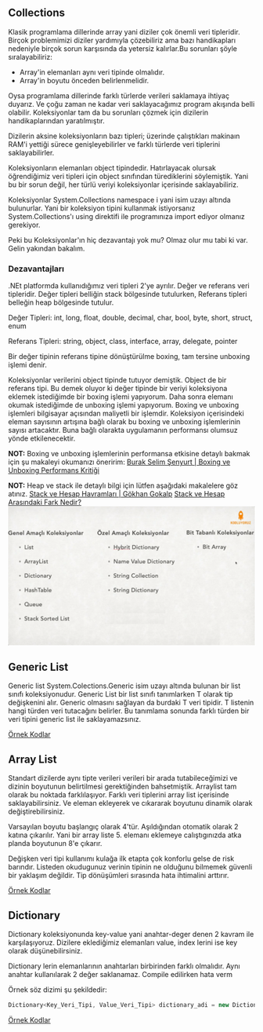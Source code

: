 ## Collections

Klasik programlama dillerinde array yani diziler çok önemli veri tipleridir. Birçok problemimizi diziler yardımıyla çözebiliriz ama bazı handikapları nedeniyle birçok sorun karşısında da yetersiz kalırlar.Bu sorunları şöyle sıralayabiliriz:

- Array'in elemanları aynı veri tipinde olmalıdır.
- Array'in boyutu önceden belirlenmelidir.

Oysa programlama dillerinde farklı türlerde verileri saklamaya ihtiyaç duyarız. Ve çoğu zaman ne kadar veri saklayacağımız program akışında belli olabilir. Koleksiyonlar tam da bu sorunları çözmek için dizilerin handikaplarından yaratılmıştır.

Dizilerin aksine koleksiyonların bazı tipleri; üzerinde çalıştıkları makinaın RAM'i yettiği sürece genişleyebilirler ve farklı türlerde veri tiplerini saklayabilirler.

Koleksiyonların elemanları object tipindedir. Hatırlayacak olursak öğrendiğimiz veri tipleri için object sınıfından türediklerini söylemiştik. Yani bu bir sorun değil, her türlü veriyi koleksiyonlar içerisinde saklayabiliriz.

Koleksiyonlar System.Collections namespace i yani isim uzayı altında bulunurlar. Yani bir koleksiyon tipini kullanmak istiyorsanız System.Collections'ı using direktifi ile programınıza import ediyor olmanız gerekiyor.

Peki bu Koleksiyonlar'ın hiç dezavantajı yok mu? Olmaz olur mu tabi ki var. Gelin yakından bakalım.

### Dezavantajları

.NEt platformda kullanıdığımız veri tipleri 2'ye ayrılır. Değer ve referans veri tipleridir. Değer tipleri belliğin stack bölgesinde tutulurken, Referans tipleri belleğin heap bölgesinde tutulur.

Değer Tipleri: int, long, float, double, decimal, char, bool, byte, short, struct, enum

Referans Tipleri: string, object, class, interface, array, delegate, pointer

Bir değer tipinin referans tipine dönüştürülme boxing, tam tersine unboxing işlemi denir.

Koleksiyonlar verilerini object tipinde tutuyor demiştik. Object de bir referans tipi. Bu demek oluyor ki değer tipinde bir veriyi koleksiyona eklemek istediğimde bir boxing işlemi yapıyorum. Daha sonra elemanı okumak istediğimde de unboxing işlemi yapıyorum. Boxing ve unboxing işlemleri bilgisayar açısından maliyetli bir işlemdir. Koleksiyon içerisindeki eleman sayısının artışına bağlı olarak bu boxing ve unboxing işlemlerinin sayısı artacaktır. Buna bağlı olarakta uygulamanın performansı olumsuz yönde etkilenecektir.

**NOT:** Boxing ve unboxing işlemlerinin performansa etkisine detaylı bakmak için şu makaleyi okumanızı öneririm:
[Burak Selim Şenyurt | Boxing ve Unboxing Performans Kritiği](https://www.buraksenyurt.com/post/Boxing-ve-Unboxing-Performans-Kritigi-bsenyurt-com-dan)

**NOT:** Heap ve stack ile detaylı bilgi için lütfen aşağıdaki makalelere göz atınız.
[Stack ve Hesap Havramları | Gökhan Gokalp](https://www.gokhan-gokalp.com/stack-heap-kavramlari/)
[Stack ve Hesap Arasındaki Fark Nedir?](https://medium.com/yigit-xcodeproj/stack-ve-heap-arasindaki-fark-nedir-stack-vs-heap-c61e3d463dd7)
![Collection Tipleri](pictures/collectionTypes.png)

## Generic List

Generic list System.Colections.Generic isim uzayı altında bulunan bir list sınıfı koleksiyonudur. Generic List bir list sınıfı tanımlarken T olarak tip değişkenini alır. Generic olmasını sağlayan da burdaki T veri tipidir. T listenin hangi türden veri tutacağını belirler. Bu tanımlama sonunda farklı türden bir veri tipini generic list ile saklayamazsınız.

[Örnek Kodlar](genericList.cs)

## Array List

Standart dizilerde aynı tipte verileri verileri bir arada tutabileceğimizi ve dizinin boyutunun belirtilmesi gerektiğinden bahsetmiştik. Arraylist tam olarak bu noktada farklılaşıyor. Farklı veri tiplerini array list içerisinde saklayabilirsiniz. Ve eleman ekleyerek ve cıkararak boyutunu dinamik olarak değiştirebilirsiniz.

Varsayılan boyutu başlangıç olarak 4'tür. Aşıldığından otomatik olarak 2 katına çıkarılır. Yani bir array liste 5. elemanı eklemeye calıştıgınızda atka planda boyutunun 8'e çıkarır.

Değişken veri tipi kullanımı kulağa ilk etapta çok konforlu gelse de risk barındır. Listeden okudugunuz verinin tipinin ne olduğunu bilmemek güvenli bir yaklaşım değildir. Tip dönüşümleri sırasında hata ihtimalini arttırır.

[Örnek Kodlar](arrayList.cs)

## Dictionary

Dictionary koleksiyonunda key-value yani anahtar-deger denen 2 kavram ile karşılaşıyoruz. Dizilere eklediğimiz elemanları value, index lerini ise key olarak düşünebilirsiniz.

Dictionary lerin elemanlarının anahtarları birbirinden farklı olmalıdır. Aynı anahtar kullanılarak 2 değer saklanamaz. Compile edilirken hata verm

Örnek söz dizimi şu şekildedir:
```c#
Dictionary<Key_Veri_Tipi, Value_Veri_Tipi> dictionary_adi = new Dictionary<Key_Veri_Tipi, Value_Veri_Tipi>();
```

[Örnek Kodlar](dictionary.cs)